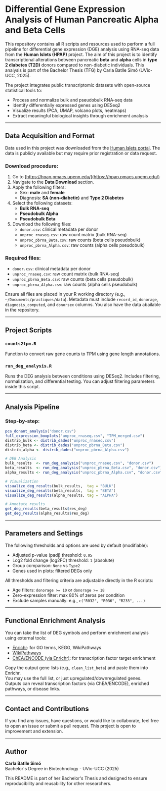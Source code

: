 
# Differential Gene Expression Analysis of Human Pancreatic Alpha and Beta Cells

This repository contains all R scripts and resources used to perform a full pipeline for differential gene expression (DGE) analysis using RNA-seq data from the **Human Islets (HPAP)** project. The aim of this project is to identify transcriptional alterations between pancreatic **beta** and **alpha** cells in **type 2 diabetes (T2D)** donors compared to non-diabetic individuals. This analysis is part of the Bachelor Thesis (TFG) by Carla Batlle Simó (UVic-UCC, 2025).

The project integrates public transcriptomic datasets with open-source statistical tools to:
- Process and normalize bulk and pseudobulk RNA-seq data
- Identify differentially expressed genes using DESeq2
- Visualize results (PCA, UMAP, volcano plots, heatmaps)
- Extract meaningful biological insights through enrichment analysis

---

## Data Acquisition and Format

Data used in this project was downloaded from the [Human Islets portal](https://www.humanislets.com/#/). The data is publicly available but may require prior registration or data request.

### Download procedure:

1. Go to [https://hpap.pmacs.upenn.edu/](https://hpap.pmacs.upenn.edu/)
2. Navigate to the **Data Download** section.
3. Apply the following filters:
   - Sex: **male** and **female**
   - Diagnosis: **SA (non-diabetic)** and **Type 2 Diabetes**
4. Select the following datasets:
   - **Bulk RNA-seq**
   - **Pseudobulk Alpha**
   - **Pseudobulk Beta**
5. Download the following files:
   - `donor.csv`: clinical metadata per donor
   - `unproc_rnaseq.csv`: raw count matrix (bulk RNA-seq)
   - `unproc_pbrna_Beta.csv`: raw counts (beta cells pseudobulk)
   - `unproc_pbrna_Alpha.csv`: raw counts (alpha cells pseudobulk)

### Required files:
- `donor.csv`: clinical metadata per donor
- `unproc_rnaseq.csv`: raw count matrix (bulk RNA-seq)
- `unproc_pbrna_Beta.csv`: raw counts (beta cells pseudobulk)
- `unproc_pbrna_Alpha.csv`: raw counts (alpha cells pseudobulk)

Ensure all files are placed in your R working directory (e.g., `~/Documents/practiques/data`). Metadata must include `record_id`, `donorage`, `diagnosis_computed`, and `donorsex` columns. You also have the data abailable in the repository.

---

##  Project Scripts

### `counts2tpm.R`
Function to convert raw gene counts to TPM using gene length annotations.

### `run_deg_analysis.R`
Runs the DEG analysis between conditions using DESeq2. Includes filtering, normalization, and differential testing. You can adjust filtering parameters inside this script.

---

##  Analysis Pipeline

### Step-by-step:
```r
pca_donant_analysis("donor.csv")
full_expression_boxplots("unproc_rnaseq.csv", "TPM_merged.csv")
distrib_bulk <- distrib_dades("unproc_rnaseq.csv")
distrib_beta <- distrib_dades("unproc_pbrna_Beta.csv")
distrib_alpha <- distrib_dades("unproc_pbrna_Alpha.csv")

# DEG Analysis
bulk_results  <- run_deg_analysis("unproc_rnaseq.csv", "donor.csv")
beta_results  <- run_deg_analysis("unproc_pbrna_Beta.csv", "donor.csv")
alpha_results <- run_deg_analysis("unproc_pbrna_Alpha.csv", "donor.csv")

# Visualization
visualize_deg_results(bulk_results,  tag = "BULK")
visualize_deg_results(beta_results,  tag = "BETA")
visualize_deg_results(alpha_results, tag = "ALPHA")

# Annotate results
get_deg_results(beta_results$res_deg)
get_deg_results(alpha_results$res_deg)
```

---

##  Parameters and Settings
The following thresholds and options are used by default (modifiable):
- Adjusted p-value (padj) threshold: `0.05`
- Log2 fold change (log2FC) threshold: `1` (absolute)
- Group comparison: `None` vs `Type2`
- Genes used in plots: filtered DEGs only

All thresholds and filtering criteria are adjustable directly in the R scripts:
- Age filters: `donorage >= 10` or `donorage >= 18`
- Zero-expression filter: max 80% of zeros per condition
- Exclude samples manually: e.g., `c("R032", "R036", "R233", ...)`

---

## Functional Enrichment Analysis

You can take the list of DEG symbols and perform enrichment analysis using external tools:

- [Enrichr](https://maayanlab.cloud/Enrichr/): for GO terms, KEGG, WikiPathways
- [WikiPathways](https://www.wikipathways.org/)
- [ChEA/ENCODE (via Enrichr)](https://maayanlab.cloud/Enrichr/#libraries): for transcription factor target enrichment

Copy the output gene lists (e.g., `clean_list_beta`) and paste them into Enrichr.  
You may use the full list, or just upregulated/downregulated genes.  
Outputs can reveal transcription factors (via ChEA/ENCODE), enriched pathways, or disease links.

---

##  Contact and Contributions
If you find any issues, have questions, or would like to collaborate, feel free to open an issue or submit a pull request. This project is open to improvement and extension.

---

## Author
**Carla Batlle Simó**  
Bachelor's Degree in Biotechnology - UVic-UCC (2025)

This README is part of her Bachelor's Thesis and designed to ensure reproducibility and reusability for other researchers.
